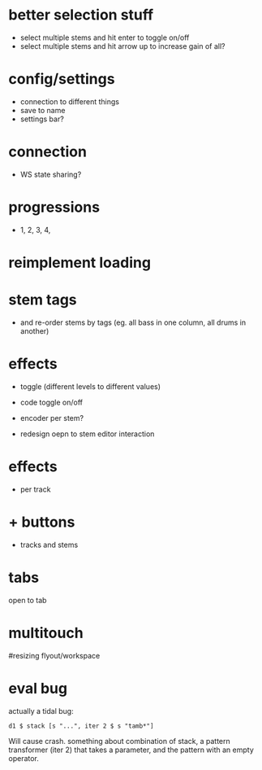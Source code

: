 # better selection stuff
- select multiple stems and hit enter to toggle on/off
- select multiple stems and hit arrow up to increase gain of all?

# config/settings
- connection to different things
- save to name
- settings bar?

# connection
- WS state sharing?

# progressions
-  1, 2, 3, 4,

# reimplement loading

# stem tags
- and re-order stems by tags (eg. all bass in one column, all drums in another)

# effects 
- toggle (different levels to different values)
- code toggle on/off

- encoder per stem?
- redesign oepn to stem editor interaction

# effects
- per track

# + buttons 
- tracks and stems

# tabs 
open to tab


# multitouch

#resizing flyout/workspace


# eval bug
 actually a tidal bug:
 
 ```d1 $ stack [s "...", iter 2 $ s "tamb*"]```
  
  Will cause crash. something about combination of stack, a pattern transformer (iter 2) 
  that takes a parameter, and the pattern with an empty operator.